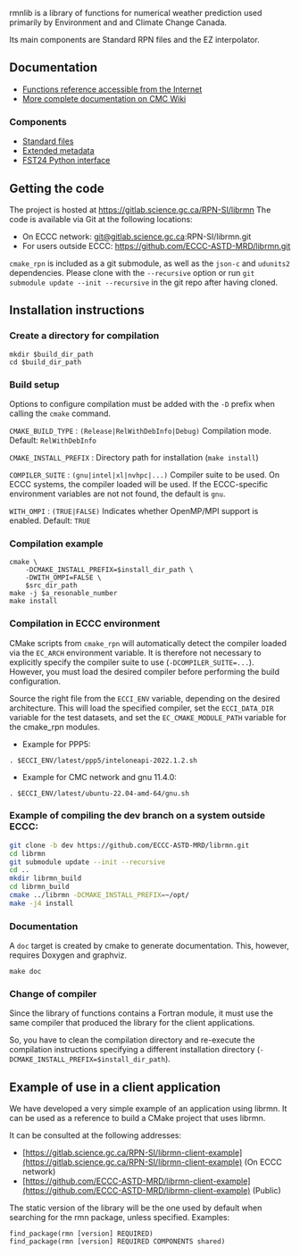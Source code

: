 rmnlib is a library of functions for numerical weather prediction used
primarily by Environment and and Climate Change Canada.

Its main components are Standard RPN files and the EZ interpolator.


## Documentation
  * [Functions reference accessible from the Internet](https://science:science@collaboration.cmc.ec.gc.ca/science/si/eng/si/libraries/rmnlib/)
  * [More complete documentation on CMC Wiki](https://wiki.cmc.ec.gc.ca/wiki/Librmn)

### Components
  * [Standard files](src/fst/README.md)
  * [Extended metadata](src/Meta/README.md)
  * [FST24 Python interface](python/rmn/README.md)

## Getting the code

The project is hosted at https://gitlab.science.gc.ca/RPN-SI/librmn
The code is available via Git at the following locations:
  * On ECCC network: git@gitlab.science.gc.ca:RPN-SI/librmn.git
  * For users outside ECCC: https://github.com/ECCC-ASTD-MRD/librmn.git

`cmake_rpn` is included as a git submodule, as well as the `json-c` and `udunits2` dependencies.  Please clone with the
`--recursive` option or run `git submodule update --init --recursive` in the
git repo after having cloned.


## Installation instructions

### Create a directory for compilation
```
mkdir $build_dir_path
cd $build_dir_path
```

### Build setup

Options to configure compilation must be added with the `-D` prefix when
calling the `cmake` command.

`CMAKE_BUILD_TYPE`
: `(Release|RelWithDebInfo|Debug)` Compilation mode. Default: `RelWithDebInfo`

`CMAKE_INSTALL_PREFIX`
: Directory path for installation (`make install`)

`COMPILER_SUITE`
: `(gnu|intel|xl|nvhpc|...)` Compiler suite to be used. On ECCC systems,
the compiler loaded will be used.  If the ECCC-specific environment variables are not
not found, the default is `gnu`.

`WITH_OMPI`
: `(TRUE|FALSE)` Indicates whether OpenMP/MPI support is enabled.  Default: `TRUE`

### Compilation example
```
cmake \
    -DCMAKE_INSTALL_PREFIX=$install_dir_path \
    -DWITH_OMPI=FALSE \
    $src_dir_path
make -j $a_resonable_number
make install
```

### Compilation in ECCC environment

CMake scripts from `cmake_rpn` will automatically detect the compiler loaded
via the `EC_ARCH` environment variable.  It is therefore not necessary to
explicitly specify the compiler suite to use (`-DCOMPILER_SUITE=...`).  
However, you must load the desired compiler before performing the build
configuration.

Source the right file from the `ECCI_ENV` variable, depending on the desired
architecture.  This will load the specified compiler, set the
`ECCI_DATA_DIR` variable for the test datasets, and set the
`EC_CMAKE_MODULE_PATH` variable for the cmake_rpn modules.

- Example for PPP5:

```
. $ECCI_ENV/latest/ppp5/inteloneapi-2022.1.2.sh
```

- Example for CMC network and gnu 11.4.0:

```
. $ECCI_ENV/latest/ubuntu-22.04-amd-64/gnu.sh
```

### Example of compiling the dev branch on a system outside ECCC:
```bash
git clone -b dev https://github.com/ECCC-ASTD-MRD/librmn.git
cd librmn
git submodule update --init --recursive
cd ..
mkdir librmn_build
cd librmn_build
cmake ../librmn -DCMAKE_INSTALL_PREFIX=~/opt/
make -j4 install
```

### Documentation

A `doc` target is created by cmake to generate documentation. This, however, requires
Doxygen and graphviz.
```
make doc
```

### Change of compiler

Since the library of functions contains a Fortran module, it must use the
same compiler that produced the library for the client applications.

So, you have to clean the compilation directory and re-execute the
compilation instructions specifying a different installation directory
(`-DCMAKE_INSTALL_PREFIX=$install_dir_path`).


## Example of use in a client application

We have developed a very simple example of an application using librmn.  It
can be used as a reference to build a CMake project that uses librmn.

It can be consulted at the following addresses:
- [https://gitlab.science.gc.ca/RPN-SI/librmn-client-example](https://gitlab.science.gc.ca/RPN-SI/librmn-client-example) (On ECCC network)
- [https://github.com/ECCC-ASTD-MRD/librmn-client-example](https://github.com/ECCC-ASTD-MRD/librmn-client-example) (Public)

The static version of the library will be the one used by default when
searching for the rmn package, unless specified. Examples:

```
find_package(rmn [version] REQUIRED)
find_package(rmn [version] REQUIRED COMPONENTS shared)
```
